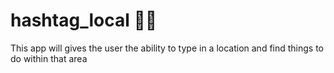 # hashtag_local 🍻🍔
This app will gives the user the ability to type in a location and find things to do within that area
